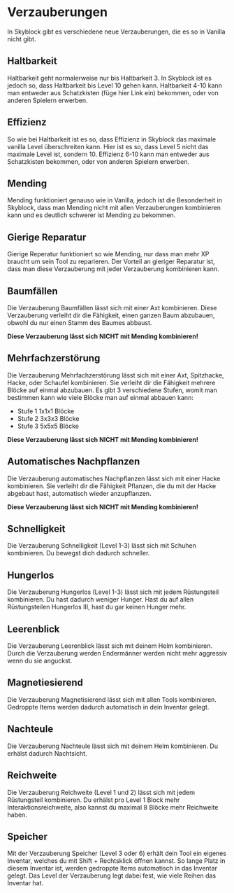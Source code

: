 # Verzauberungen
In Skyblock gibt es verschiedene neue Verzauberungen, die es so in Vanilla nicht gibt.

## Haltbarkeit
Haltbarkeit geht normalerweise nur bis Haltbarkeit 3. In Skyblock ist es jedoch so, dass Haltbarkeit bis Level 10 gehen kann. Haltbarkeit 4-10 kann man entweder aus Schatzkisten (füge hier Link ein) bekommen, oder von anderen Spielern erwerben.

## Effizienz
So wie bei Haltbarkeit ist es so, dass Effizienz in Skyblock das maximale vanilla Level überschreiten kann. Hier ist es so, dass Level 5 nicht das maximale Level ist, sondern 10. Effizienz 6-10 kann man entweder aus Schatzkisten bekommen, oder von anderen Spielern erwerben.

## Mending
Mending funktioniert genauso wie in Vanilla, jedoch ist die Besonderheit in Skyblock, dass man Mending nicht mit allen Verzauberungen kombinieren kann und es deutlich schwerer ist Mending zu bekommen.

## Gierige Reparatur
Gierige Reperatur funktioniert so wie Mending, nur dass man mehr XP braucht um sein Tool zu reparieren. Der Vorteil an gieriger Reparatur ist, dass man diese Verzauberung mit jeder Verzauberung kombinieren kann.

## Baumfällen
Die Verzauberung Baumfällen lässt sich mit einer Axt kombinieren. Diese Verzauberung verleiht dir die Fähigkeit, einen ganzen Baum abzubauen, obwohl du nur einen Stamm des Baumes abbaust.

**Diese Verzauberung lässt sich NICHT mit Mending kombinieren!**

## Mehrfachzerstörung
Die Verzauberung Mehrfachzerstörung lässt sich mit einer Axt, Spitzhacke, Hacke, oder Schaufel kombinieren. Sie verleiht dir die Fähigkeit mehrere Blöcke auf einmal abzubauen. Es gibt 3 verschiedene Stufen, womit man bestimmen kann wie viele Blöcke man auf einmal abbauen kann:
- Stufe 1 1x1x1 Blöcke
- Stufe 2 3x3x3 Blöcke
- Stufe 3 5x5x5 Blöcke

**Diese Verzauberung lässt sich NICHT mit Mending kombinieren!**


## Automatisches Nachpflanzen
Die Verzauberung automatisches Nachpflanzen lässt sich mit einer Hacke kombinieren. Sie verleiht dir die Fähigkeit Pflanzen, die du mit der Hacke abgebaut hast, automatisch wieder anzupflanzen.

**Diese Verzauberung lässt sich NICHT mit Mending kombinieren!**

## Schnelligkeit
Die Verzauberung Schnelligkeit (Level 1-3) lässt sich mit Schuhen kombinieren. Du bewegst dich dadurch schneller.

## Hungerlos
Die Verzauberung Hungerlos (Level 1-3) lässt sich mit jedem Rüstungsteil kombinieren. Du hast dadurch weniger Hunger. Hast du auf allen Rüstungsteilen Hungerlos III, hast du gar keinen Hunger mehr.

## Leerenblick
Die Verzauberung Leerenblick lässt sich mit deinem Helm kombinieren. Durch die Verzauberung werden Endermänner werden nicht mehr aggressiv wenn du sie anguckst.

## Magnetiesierend
Die Verzauberung Magnetisierend lässt sich mit allen Tools kombinieren. Gedroppte Items werden dadurch automatisch in dein Inventar gelegt.

## Nachteule
Die Verzauberung Nachteule lässt sich mit deinem Helm kombinieren. Du erhälst dadurch Nachtsicht.

## Reichweite
Die Verzauberung Reichweite (Level 1 und 2) lässt sich mit jedem Rüstungsteil kombinieren. Du erhälst pro Level 1 Block mehr Interaktionsreichweite, also kannst du maximal 8 Blöcke mehr Reichweite haben.

## Speicher
Mit der Verzauberung Speicher (Level 3 oder 6)  erhält dein Tool ein eigenes Inventar, welches du mit Shift + Rechtsklick öffnen kannst. So lange Platz in diesem Inventar ist, werden gedroppte Items automatisch in das Inventar gelegt. Das Level der Verzauberung legt dabei fest, wie viele Reihen das Inventar hat.

